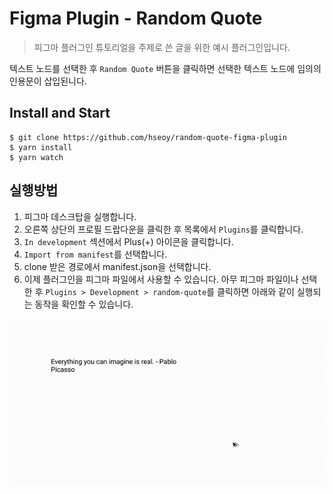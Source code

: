 # Figma Plugin - Random Quote

> 피그마 플러그인 튜토리얼을 주제로 쓴 글을 위한 예시 플러그인입니다.

텍스트 노드를 선택한 후 `Random Quote` 버튼을 클릭하면 선택한 텍스트 노드에 임의의 인용문이 삽입된니다.

## Install and Start

```
$ git clone https://github.com/hseoy/random-quote-figma-plugin
$ yarn install
$ yarn watch
```

## 실행방법

1. 피그마 데스크탑을 실행합니다.
2. 오른쪽 상단의 프로필 드랍다운을 클릭한 후 목록에서 `Plugins`를 클릭합니다.
3. `In development` 섹션에서 Plus(+) 아이콘을 클릭합니다.
4. `Import from manifest`를 선택합니다.
5. clone 받은 경로에서 manifest.json을 선택합니다.
6. 이제 플러그인을 피그마 파일에서 사용할 수 있습니다. 아무 피그마 파일이나 선택한 후 `Plugins > Development > random-quote`를 클릭하면 아래와 같이 실행되는 동작을 확인할 수 있습니다.

![run](./images/example-plugin-run.gif)
